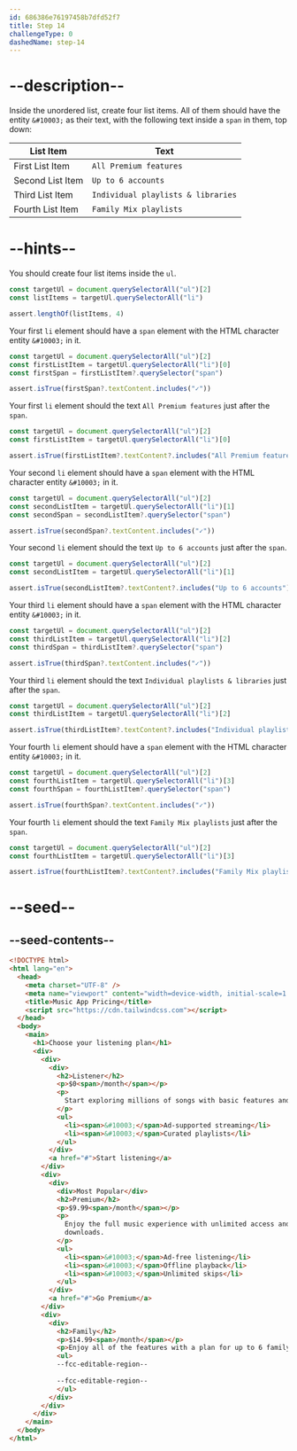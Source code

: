 ```yaml
---
id: 686386e76197458b7dfd52f7
title: Step 14
challengeType: 0
dashedName: step-14
---
```


# --description--

Inside the unordered list, create four list items. All of them should have the entity `&#10003;` as their text, with the following text inside a `span` in them, top down:

| List Item | Text   |
| ----------- | ------- |
| First List Item|`All Premium features`|
| Second List Item|`Up to 6 accounts`|
| Third List Item|`Individual playlists & libraries`|
| Fourth List Item|`Family Mix playlists`|

# --hints--

You should create four list items inside the `ul`.

```js
const targetUl = document.querySelectorAll("ul")[2]
const listItems = targetUl.querySelectorAll("li")

assert.lengthOf(listItems, 4)
```

Your first `li` element should have a `span` element with the HTML character entity `&#10003;` in it.

```js
const targetUl = document.querySelectorAll("ul")[2]
const firstListItem = targetUl.querySelectorAll("li")[0]
const firstSpan = firstListItem?.querySelector("span")

assert.isTrue(firstSpan?.textContent.includes("✓"))
```

Your first `li` element should the text `All Premium features` just after the `span`.

```js
const targetUl = document.querySelectorAll("ul")[2]
const firstListItem = targetUl.querySelectorAll("li")[0]

assert.isTrue(firstListItem?.textContent?.includes("All Premium features"))
```

Your second `li` element should have a `span` element with the HTML character entity `&#10003;` in it.

```js
const targetUl = document.querySelectorAll("ul")[2]
const secondListItem = targetUl.querySelectorAll("li")[1]
const secondSpan = secondListItem?.querySelector("span")

assert.isTrue(secondSpan?.textContent.includes("✓"))
```

Your second `li` element should the text `Up to 6 accounts` just after the `span`.

```js
const targetUl = document.querySelectorAll("ul")[2]
const secondListItem = targetUl.querySelectorAll("li")[1]

assert.isTrue(secondListItem?.textContent?.includes("Up to 6 accounts"))
```

Your third `li` element should have a `span` element with the HTML character entity `&#10003;` in it.

```js
const targetUl = document.querySelectorAll("ul")[2]
const thirdListItem = targetUl.querySelectorAll("li")[2]
const thirdSpan = thirdListItem?.querySelector("span")

assert.isTrue(thirdSpan?.textContent.includes("✓"))
```

Your third `li` element should the text `Individual playlists & libraries` just after the `span`.

```js
const targetUl = document.querySelectorAll("ul")[2]
const thirdListItem = targetUl.querySelectorAll("li")[2]

assert.isTrue(thirdListItem?.textContent?.includes("Individual playlists & libraries"))
```

Your fourth `li` element should have a `span` element with the HTML character entity `&#10003;` in it.

```js
const targetUl = document.querySelectorAll("ul")[2]
const fourthListItem = targetUl.querySelectorAll("li")[3]
const fourthSpan = fourthListItem?.querySelector("span")

assert.isTrue(fourthSpan?.textContent.includes("✓"))
```

Your fourth `li` element should the text `Family Mix playlists` just after the `span`.

```js
const targetUl = document.querySelectorAll("ul")[2]
const fourthListItem = targetUl.querySelectorAll("li")[3]

assert.isTrue(fourthListItem?.textContent?.includes("Family Mix playlists"))
```

# --seed--

## --seed-contents--

```html
<!DOCTYPE html>
<html lang="en">
  <head>
    <meta charset="UTF-8" />
    <meta name="viewport" content="width=device-width, initial-scale=1.0" />
    <title>Music App Pricing</title>
    <script src="https://cdn.tailwindcss.com"></script>
  </head>
  <body>
    <main>
      <h1>Choose your listening plan</h1>
      <div>
        <div>
          <div>
            <h2>Listener</h2>
            <p>$0<span>/month</span></p>
            <p>
              Start exploring millions of songs with basic features and ads.
            </p>
            <ul>
              <li><span>&#10003;</span>Ad-supported streaming</li>
              <li><span>&#10003;</span>Curated playlists</li>
            </ul>
          </div>
          <a href="#">Start listening</a>
        </div>
        <div>
          <div>
            <div>Most Popular</div>
            <h2>Premium</h2>
            <p>$9.99<span>/month</span></p>
            <p>
              Enjoy the full music experience with unlimited access and
              downloads.
            </p>
            <ul>
              <li><span>&#10003;</span>Ad-free listening</li>
              <li><span>&#10003;</span>Offline playback</li>
              <li><span>&#10003;</span>Unlimited skips</li>
            </ul>
          </div>
          <a href="#">Go Premium</a>
        </div>
        <div>
          <div>
            <h2>Family</h2>
            <p>$14.99<span>/month</span></p>
            <p>Enjoy all of the features with a plan for up to 6 family members.</p>
            <ul>
            --fcc-editable-region--
            
            --fcc-editable-region--
            </ul>
          </div>
        </div>
      </div>
    </main>
  </body>
</html>
```
